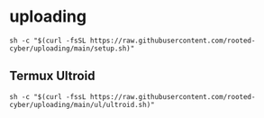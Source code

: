 # uploading

```
sh -c "$(curl -fsSL https://raw.githubusercontent.com/rooted-cyber/uploading/main/setup.sh)"
```
## Termux Ultroid
```
sh -c "$(curl -fssL https://raw.githubusercontent.com/rooted-cyber/uploading/main/ul/ultroid.sh)"
```
